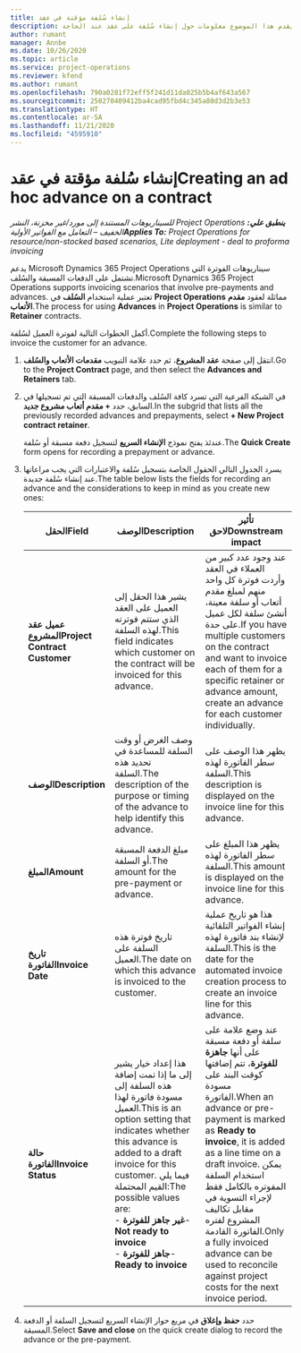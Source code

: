 ```yaml
---
title: إنشاء سُلفة مؤقتة في عقد
description: يقدم هذا الموضوع معلومات حول إنشاء سُلفة على عقد عند الحاجة.
author: rumant
manager: Annbe
ms.date: 10/26/2020
ms.topic: article
ms.service: project-operations
ms.reviewer: kfend
ms.author: rumant
ms.openlocfilehash: 790a0281f72eff5f241d11da025b5b4af643a567
ms.sourcegitcommit: 250270409412ba4cad95fbd4c345a80d3d2b3e53
ms.translationtype: HT
ms.contentlocale: ar-SA
ms.lasthandoff: 11/21/2020
ms.locfileid: "4595910"
---
```

# <a name="creating-an-ad-hoc-advance-on-a-contract"></a><span data-ttu-id="6b06c-103">إنشاء سُلفة مؤقتة في عقد</span><span class="sxs-lookup"><span data-stu-id="6b06c-103">Creating an ad hoc advance on a contract</span></span>

<span data-ttu-id="6b06c-104">_**ينطبق علي:** ‏‫Project Operations للسيناريوهات المستندة إلى مورد/غير مخزنة‬، ‏‫النشر الخفيف – التعامل مع الفواتير الأولية‬_</span><span class="sxs-lookup"><span data-stu-id="6b06c-104">_**Applies To:** Project Operations for resource/non-stocked based scenarios, Lite deployment - deal to proforma invoicing_</span></span>

<span data-ttu-id="6b06c-105">يدعم Microsoft Dynamics 365 Project Operations سيناريوهات الفوترة التي تشتمل على الدفعات المسبقة والسُلف.</span><span class="sxs-lookup"><span data-stu-id="6b06c-105">Microsoft Dynamics 365 Project Operations supports invoicing scenarios that involve pre-payments and advances.</span></span> <span data-ttu-id="6b06c-106">تعتبر عملية استخدام **السُلف** في **Project Operations** مماثلة لعقود **مقدم الأتعاب**.</span><span class="sxs-lookup"><span data-stu-id="6b06c-106">The process for using **Advances** in **Project Operations** is similar to **Retainer** contracts.</span></span> 

<span data-ttu-id="6b06c-107">أكمل الخطوات التالية لفوترة العميل لسُلفة.</span><span class="sxs-lookup"><span data-stu-id="6b06c-107">Complete the following steps to invoice the customer for an advance.</span></span>

1. <span data-ttu-id="6b06c-108">انتقل إلى صفحة **عقد المشروع**، ثم حدد علامة التبويب **مقدمات الأتعاب والسُلف**.</span><span class="sxs-lookup"><span data-stu-id="6b06c-108">Go to the **Project Contract** page, and then select the **Advances and Retainers** tab.</span></span>
2. <span data-ttu-id="6b06c-109">في الشبكة الفرعية التي تسرد كافة السُلف والدفعات المسبقة التي تم تسجيلها في السابق، حدد **+ مقدم أتعاب مشروع جديد**.</span><span class="sxs-lookup"><span data-stu-id="6b06c-109">In the subgrid that lists all the previously recorded advances and prepayments, select **+ New Project contract retainer**.</span></span> 

    <span data-ttu-id="6b06c-110">عندئذ يفتح نموذج **الإنشاء السريع** لتسجيل دفعة مسبقة أو سُلفة.</span><span class="sxs-lookup"><span data-stu-id="6b06c-110">The **Quick Create** form opens for recording a prepayment or advance.</span></span>
    
3. <span data-ttu-id="6b06c-111">يسرد الجدول التالي الحقول الخاصة بتسجيل سُلفة والاعتبارات التي يجب مراعاتها عند إنشاء سُلفة جديدة.</span><span class="sxs-lookup"><span data-stu-id="6b06c-111">The table below lists the fields for recording an advance and the considerations to keep in mind as you create new ones:</span></span>

    | <span data-ttu-id="6b06c-112">الحقل</span><span class="sxs-lookup"><span data-stu-id="6b06c-112">Field</span></span> | <span data-ttu-id="6b06c-113">‏‏الوصف</span><span class="sxs-lookup"><span data-stu-id="6b06c-113">Description</span></span> | <span data-ttu-id="6b06c-114">تأثير لاحق</span><span class="sxs-lookup"><span data-stu-id="6b06c-114">Downstream impact</span></span> |
    | --- | --- | --- |
    | <span data-ttu-id="6b06c-115">**عميل عقد المشروع**</span><span class="sxs-lookup"><span data-stu-id="6b06c-115">**Project Contract Customer**</span></span> | <span data-ttu-id="6b06c-116">يشير هذا الحقل إلى العميل على العقد الذي ستتم فوترته لهذه السلفة.</span><span class="sxs-lookup"><span data-stu-id="6b06c-116">This field indicates which customer on the contract will be invoiced for this advance.</span></span> | <span data-ttu-id="6b06c-117">عند وجود عدد كبير من العملاء في العقد وأردت فوترة كل واحد منهم لمبلغ مقدم أتعاب أو سلفة معينة، أنشئ سلفة لكل عميل على حدة.</span><span class="sxs-lookup"><span data-stu-id="6b06c-117">If you have multiple customers on the contract and want to invoice each of them for a specific retainer or advance amount, create an advance for each customer individually.</span></span> |
    | <span data-ttu-id="6b06c-118">**الوصف**</span><span class="sxs-lookup"><span data-stu-id="6b06c-118">**Description**</span></span> | <span data-ttu-id="6b06c-119">وصف الغرض أو وقت السلفة للمساعدة في تحديد هذه السلفة.</span><span class="sxs-lookup"><span data-stu-id="6b06c-119">The description of the purpose or timing of the advance to help identify this advance.</span></span> | <span data-ttu-id="6b06c-120">يظهر هذا الوصف على سطر الفاتورة لهذه السلفة.</span><span class="sxs-lookup"><span data-stu-id="6b06c-120">This description is displayed on the invoice line for this advance.</span></span> |
    | <span data-ttu-id="6b06c-121">**المبلغ**</span><span class="sxs-lookup"><span data-stu-id="6b06c-121">**Amount**</span></span> | <span data-ttu-id="6b06c-122">مبلغ الدفعة المسبقة أو السلفة.</span><span class="sxs-lookup"><span data-stu-id="6b06c-122">The amount for the pre-payment or advance.</span></span> | <span data-ttu-id="6b06c-123">يظهر هذا المبلغ على سطر الفاتورة لهذه السلفة.</span><span class="sxs-lookup"><span data-stu-id="6b06c-123">This amount is displayed on the invoice line for this advance.</span></span> |
    | <span data-ttu-id="6b06c-124">**تاريخ الفاتورة**</span><span class="sxs-lookup"><span data-stu-id="6b06c-124">**Invoice Date**</span></span> | <span data-ttu-id="6b06c-125">تاريخ فوترة هذه السلفة على العميل.</span><span class="sxs-lookup"><span data-stu-id="6b06c-125">The date on which this advance is invoiced to the customer.</span></span> | <span data-ttu-id="6b06c-126">هذا هو تاريخ عملية إنشاء الفواتير التلقائية لإنشاء بند فاتورة لهذه السلفة.</span><span class="sxs-lookup"><span data-stu-id="6b06c-126">This is the date for the automated invoice creation process to create an invoice line for this advance.</span></span> |
    | <span data-ttu-id="6b06c-127">**حالة الفاتورة**</span><span class="sxs-lookup"><span data-stu-id="6b06c-127">**Invoice Status**</span></span> | <span data-ttu-id="6b06c-128">هذا إعداد خيار يشير إلى ما إذا تمت إضافة هذه السلفة إلى مسودة فاتورة لهذا العميل.</span><span class="sxs-lookup"><span data-stu-id="6b06c-128">This is an option setting that indicates whether this advance is added to a draft invoice for this customer.</span></span> <span data-ttu-id="6b06c-129">فيما يلي القيم المحتملة:</span><span class="sxs-lookup"><span data-stu-id="6b06c-129">The possible values are:</span></span></br><span data-ttu-id="6b06c-130">- **غير جاهز للفوترة**</span><span class="sxs-lookup"><span data-stu-id="6b06c-130">- **Not ready to invoice**</span></span></br><span data-ttu-id="6b06c-131">- **جاهز للفوترة**</span><span class="sxs-lookup"><span data-stu-id="6b06c-131">- **Ready to invoice**</span></span> | <span data-ttu-id="6b06c-132">عند وضع علامة على سلفة أو دفعة مسبقة على أنها **جاهزة للفوترة**، تتم إضافتها كوقت البند على مسودة الفاتورة.</span><span class="sxs-lookup"><span data-stu-id="6b06c-132">When an advance or pre-payment is marked as **Ready to invoice**, it is added as a line time on a draft invoice.</span></span> <span data-ttu-id="6b06c-133">يمكن استخدام السلفة المفوتره بالكامل فقط لإجراء التسوية في مقابل تكاليف المشروع لفتره الفاتورة القادمة.</span><span class="sxs-lookup"><span data-stu-id="6b06c-133">Only a fully invoiced advance can be used to reconcile against project costs for the next invoice period.</span></span> |

4. <span data-ttu-id="6b06c-134">حدد **حفظ وإغلاق** في مربع حوار الإنشاء السريع لتسجيل السلفة أو الدفعة المسبقة.</span><span class="sxs-lookup"><span data-stu-id="6b06c-134">Select **Save and close** on the quick create dialog to record the advance or the pre-payment.</span></span>
